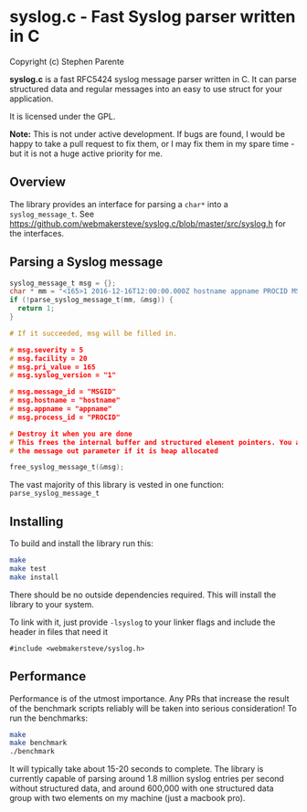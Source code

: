# syslog.c - Fast Syslog parser written in C

Copyright (c) Stephen Parente

__syslog.c__ is a fast RFC5424 syslog message parser written in C. It can parse structured data and regular messages into an easy to use struct for your application.

It is licensed under the GPL.

__Note:__ This is not under active development. If bugs are found, I would be happy to take a pull request to fix them, or I may fix them in my spare time - but it is not a huge active priority for me.

## Overview

The library provides an interface for parsing a `char*` into a `syslog_message_t`. See https://github.com/webmakersteve/syslog.c/blob/master/src/syslog.h for the interfaces.

## Parsing a Syslog message

```c
syslog_message_t msg = {};
char * mm = "<165>1 2016-12-16T12:00:00.000Z hostname appname PROCID MSGID Logging message...";
if (!parse_syslog_message_t(mm, &msg)) {
  return 1;
}

# If it succeeded, msg will be filled in. 

# msg.severity = 5
# msg.facility = 20
# msg.pri_value = 165
# msg.syslog_version = "1"

# msg.message_id = "MSGID"
# msg.hostname = "hostname"
# msg.appname = "appname"
# msg.process_id = "PROCID"

# Destroy it when you are done
# This frees the internal buffer and structured element pointers. You are still responsible for getting rid of
# the message out parameter if it is heap allocated

free_syslog_message_t(&msg);
```

The vast majority of this library is vested in one function: `parse_syslog_message_t` 

## Installing

To build and install the library run this:

```sh
make
make test
make install
```

There should be no outside dependencies required. This will install the library to your system. 

To link with it, just provide `-lsyslog` to your linker flags and include the header in files that need it

`#include <webmakersteve/syslog.h>`

## Performance

Performance is of the utmost importance. Any PRs that increase the result of the benchmark scripts reliably will be taken into serious consideration! To run the benchmarks:

```sh
make
make benchmark
./benchmark
```

It will typically take about 15-20 seconds to complete. The library is currently capable of parsing around 1.8 million syslog entries per second without structured data, and around 600,000 with one structured data group with two elements on my machine (just a macbook pro).
